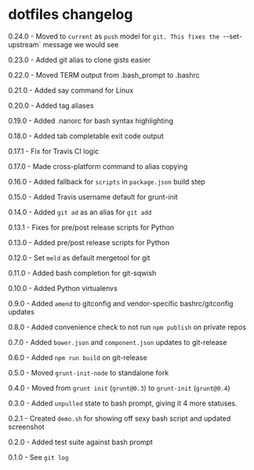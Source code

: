 # dotfiles changelog
0.24.0 - Moved to `current` as `push` model for `git. This fixes the `--set-upstream` message we would see

0.23.0 - Added git alias to clone gists easier

0.22.0 - Moved TERM output from .bash_prompt to .bashrc

0.21.0 - Added say command for Linux

0.20.0 - Added tag aliases

0.19.0 - Added .nanorc for bash syntax highlighting

0.18.0 - Added tab completable exit code output

0.17.1 - Fix for Travis CI logic

0.17.0 - Made cross-platform command to alias copying

0.16.0 - Added fallback for `scripts` in `package.json` build step

0.15.0 - Added Travis username default for grunt-init

0.14.0 - Added `git ad` as an alias for `git add`

0.13.1 - Fixes for pre/post release scripts for Python

0.13.0 - Added pre/post release scripts for Python

0.12.0 - Set `meld` as default mergetool for git

0.11.0 - Added bash completion for git-sqwish

0.10.0 - Added Python virtualenvs

0.9.0 - Added `amend` to gitconfig and vendor-specific bashrc/gitconfig updates

0.8.0 - Added convenience check to not run `npm publish` on private repos

0.7.0 - Added `bower.json` and `component.json` updates to git-release

0.6.0 - Added `npm run build` on git-release

0.5.0 - Moved `grunt-init-node` to standalone fork

0.4.0 - Moved from `grunt init` (`grunt@0.3`) to `grunt-init` (`grunt@0.4`)

0.3.0 - Added `unpulled` state to bash prompt, giving it 4 more statuses.

0.2.1 - Created `demo.sh` for showing off sexy bash script and updated screenshot

0.2.0 - Added test suite against bash prompt

0.1.0 - See `git log`
